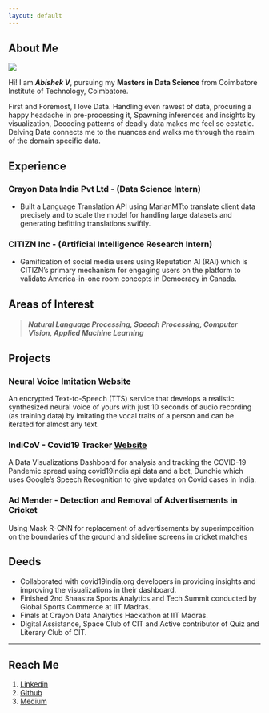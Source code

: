 ```yaml
---
layout: default
---
```


## About Me

<img class="profile-picture" src="sherlock.jpg">

Hi! I am ***Abishek V***, pursuing my **Masters in Data Science** from Coimbatore Institute of Technology, Coimbatore.

First and Foremost, I love Data.
Handling even rawest of data, procuring a happy headache in pre-processing it,
Spawning inferences and insights by visualization,
Decoding patterns of deadly data makes me feel so ecstatic.<br/>
Delving Data connects me to the nuances and walks me through the realm of the domain specific data. 


## Experience 

### Crayon Data India Pvt Ltd - (Data Science Intern)

* Built a Language Translation API using MarianMTto translate client data precisely and to scale the model for handling large datasets and generating befitting translations swiftly. 

### CITIZN Inc  - (Artificial Intelligence Research Intern) 

* Gamification of social media users using Reputation AI (RAI) which is CITIZN’s primary mechanism for engaging users on the platform to validate America-in-one room concepts in Democracy in Canada.



## Areas of Interest

> ##### Natural Language Processing, Speech Processing, Computer Vision, Applied Machine Learning



## Projects

### Neural Voice Imitation [Website](#) 
An encrypted Text-to-Speech (TTS) service that develops a realistic synthesized neural voice of yours with just 10 seconds of audio recording (as training data) by imitating the vocal traits of a person and can be iterated for almost any text.

### IndiCoV - Covid19 Tracker [Website](https://abishekv.shinyapps.io/Indi-CoV/) 
A Data Visualizations Dashboard for analysis and tracking the COVID-19 Pandemic spread using covid19india api data and a bot, Dunchie which uses Google’s Speech Recognition to give updates on Covid cases in India.

### Ad Mender - Detection and Removal of Advertisements in Cricket 
Using Mask R-CNN for replacement of advertisements by superimposition on the boundaries of the ground and sideline screens in cricket matches 



## Deeds

* Collaborated with covid19india.org developers in providing insights and improving the visualizations in their dashboard. 
* Finished 2nd Shaastra Sports Analytics and Tech Summit conducted by Global Sports Commerce at IIT Madras. 
* Finals at Crayon Data Analytics Hackathon at IIT Madras.  
* Digital Assistance, Space Club of CIT and Active contributor of Quiz and Literary Club of CIT.


---

## Reach Me

1. [Linkedin](https://www.linkedin.com/in/abishek-v)
2. [Github](https://github.com/Abishek-V)
3. [Medium](https://v-abi.medium.com/)
